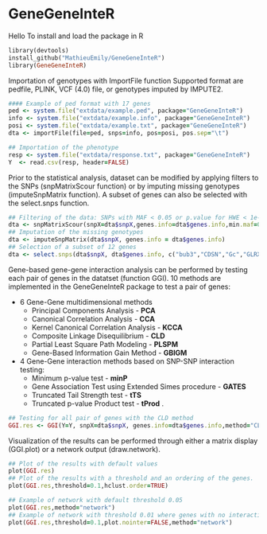 # GeneGeneInteR


Hello
To install and load the package in R

```ruby
library(devtools)
install_github("MathieuEmily/GeneGeneInteR")
library(GeneGeneInteR)
```

 
Importation of genotypes with ImportFile function
Supported format are pedfile, PLINK, VCF (4.0) file, or genotypes imputed by IMPUTE2.

```ruby
#### Example of ped format with 17 genes
ped <- system.file("extdata/example.ped", package="GeneGeneInteR")
info <- system.file("extdata/example.info", package="GeneGeneInteR")
posi <- system.file("extdata/example.txt", package="GeneGeneInteR")
dta <- importFile(file=ped, snps=info, pos=posi, pos.sep="\t")

## Importation of the phenotype
resp <- system.file("extdata/response.txt", package="GeneGeneInteR")
Y  <- read.csv(resp, header=FALSE)
```

Prior to the statistical analysis, dataset can be modified by applying filters to the SNPs (snpMatrixScour function) or by imputing missing genotypes (imputeSnpMatrix function). A subset of genes can also be selected with the select.snps function.


```ruby
## Filtering of the data: SNPs with MAF < 0.05 or p.value for HWE < 1e-3 are removed. No filtering is applied regarding missing data (NA.rate=1).
dta <- snpMatrixScour(snpX=dta$snpX,genes.info=dta$genes.info,min.maf=0.05,min.eq=1e-3,NA.rate=1)
## Imputation of the missing genotypes
dta <- imputeSnpMatrix(dta$snpX, genes.info = dta$genes.info)
## Selection of a subset of 12 genes
dta <- select.snps(dta$snpX, dta$genes.info, c("bub3","CDSN","Gc","GLRX","PADI1","PADI2","PADI4","PADI6","PRKD3","PSORS1C1","SERPINA1","SORBS1"))
```

Gene-based gene-gene interaction analysis can be performed by testing each pair of genes in the datatset (function GGI). 10 methods are implemented in the GeneGeneInteR package to test a pair of genes: 
- 6 Gene-Gene multidimensional methods
	- Principal Components Analysis - **PCA**
	- Canonical Correlation Analysis - **CCA**
	- Kernel Canonical Correlation Analysis - **KCCA**
	- Composite Linkage Disequilibrium - **CLD**
	- Partial Least Square Path Modeling - **PLSPM**
	- Gene-Based Information Gain Method - **GBIGM**
- 4 Gene-Gene interaction methods based on SNP-SNP interaction testing:
	- Minimum p-value test - **minP**
	- Gene Association Test using Extended Simes procedure - **GATES**
	- Truncated Tail Strength test - **tTS** 
	- Truncated p-value Product test - **tProd**
.

```ruby
## Testing for all pair of genes with the CLD method
GGI.res <- GGI(Y=Y, snpX=dta$snpX, genes.info=dta$genes.info,method="CLD")
```
Visualization of the results can be performed through either a matrix display (GGI.plot) or a network output (draw.network).

```ruby
## Plot of the results with default values
plot(GGI.res)
## Plot of the results with a threshold and an ordering of the genes.
plot(GGI.res,threshold=0.1,hclust.order=TRUE)

## Example of network with default threshold 0.05
plot(GGI.res,method="network")
## Example of network with threshold 0.01 where genes with no interaction are not plotted (plot.nointer=FALSE)
plot(GGI.res,threshold=0.1,plot.nointer=FALSE,method="network")
```


